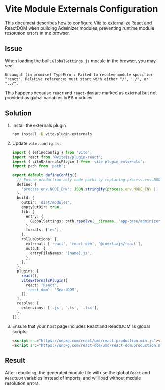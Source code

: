 # Vite Module Externals Configuration

This document describes how to configure Vite to externalize React and ReactDOM when building Adminizer modules, preventing runtime module resolution errors in the browser.

## Issue

When loading the built `GlobalSettings.js` module in the browser, you may see:
```text
Uncaught (in promise) TypeError: Failed to resolve module specifier "react". Relative references must start with either "/", "./", or "../".
```
This happens because `react` and `react-dom` are marked as external but not provided as global variables in ES modules.

## Solution

1. Install the externals plugin:
   ```bash
   npm install -D vite-plugin-externals
   ```
2. Update `vite.config.ts`:
   ```ts
   import { defineConfig } from 'vite';
   import react from '@vitejs/plugin-react';
   import { viteExternalsPlugin } from 'vite-plugin-externals';
   import path from 'path';

   export default defineConfig({
     // Ensure production-only code paths by replacing process.env.NODE_ENV
     define: {
       'process.env.NODE_ENV': JSON.stringify(process.env.NODE_ENV || 'production'),
     },
     build: {
       outDir: 'dist/modules',
       emptyOutDir: true,
       lib: {
         entry: {
           GlobalSettings: path.resolve(__dirname, 'app-base/adminizer/modules/GlobalSettings.tsx'),
         },
         formats: ['es'],
       },
       rollupOptions: {
         external: ['react', 'react-dom', '@inertiajs/react'],
         output: {
           entryFileNames: '[name].js',
         },
       },
     },
     plugins: [
       react(),
       viteExternalsPlugin({
         react: 'React',
         'react-dom': 'ReactDOM',
       }),
     ],
     resolve: {
       extensions: ['.js', '.ts', '.tsx'],
     },
   });
   ```
3. Ensure that your host page includes React and ReactDOM as global scripts:
   ```html
   <script src="https://unpkg.com/react/umd/react.production.min.js"></script>
   <script src="https://unpkg.com/react-dom/umd/react-dom.production.min.js"></script>
   ```

## Result

After rebuilding, the generated module file will use the global `React` and `ReactDOM` variables instead of imports, and will load without module resolution errors.
